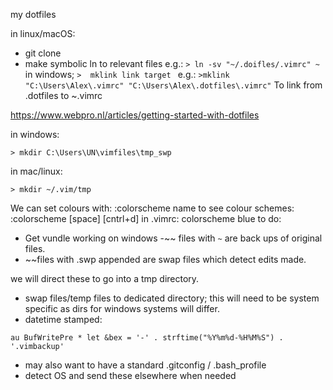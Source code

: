 my dotfiles

in linux/macOS:
 - git clone
 - make symbolic ln to relevant files
e.g.:
```> ln -sv "~/.doifles/.vimrc" ~ ```
in windows;
```>  mklink link target ```
e.g.:
```>mklink  "C:\Users\Alex\.vimrc" "C:\Users\Alex\.dotfiles\.vimrc"```
To link from .dotfiles to ~.vimrc

https://www.webpro.nl/articles/getting-started-with-dotfiles

in windows:
```
> mkdir C:\Users\UN\vimfiles\tmp_swp
```
in mac/linux:
```
> mkdir ~/.vim/tmp
```
We can set colours with:
:colorscheme name
to see colour schemes:
:colorscheme [space] [cntrl+d]
in .vimrc:
colorscheme blue 
to do:
 - Get vundle working on windows
 -~~ files with `~` are back ups of original files.
 - ~~files with .swp appended are swap files which detect edits made.

we will direct these to go into a tmp directory.
 - swap files/temp files to dedicated directory; this will need to be system specific as dirs for windows systems will differ.
 - datetime stamped:

```au BufWritePre * let &bex = '-' . strftime("%Y%m%d-%H%M%S") . '.vimbackup'```
 - may also want to have a standard .gitconfig / .bash_profile
 - detect OS and send these elsewhere when needed 

